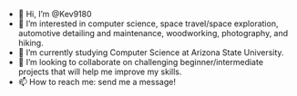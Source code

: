 - 👋 Hi, I’m @Kev9180
- 👀 I’m interested in computer science, space travel/space exploration, automotive detailing and maintenance, woodworking, photography, and hiking.
- 🌱 I’m currently studying Computer Science at Arizona State University.
- 💞️ I’m looking to collaborate on challenging beginner/intermediate projects that will help me improve my skills. 
- 📫 How to reach me: send me a message!

<!---
Kev9180/Kev9180 is a ✨ special ✨ repository because its `README.md` (this file) appears on your GitHub profile.
You can click the Preview link to take a look at your changes.
--->
